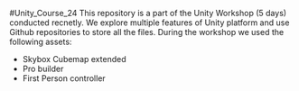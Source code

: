 #Unity_Course_24
This repository is a part of the Unity Workshop (5 days) conducted recnetly. We explore multiple features of Unity platform and use Github repositories to store all the files. During the workshop we used the following assets:
- Skybox Cubemap extended
- Pro builder
- First Person controller
